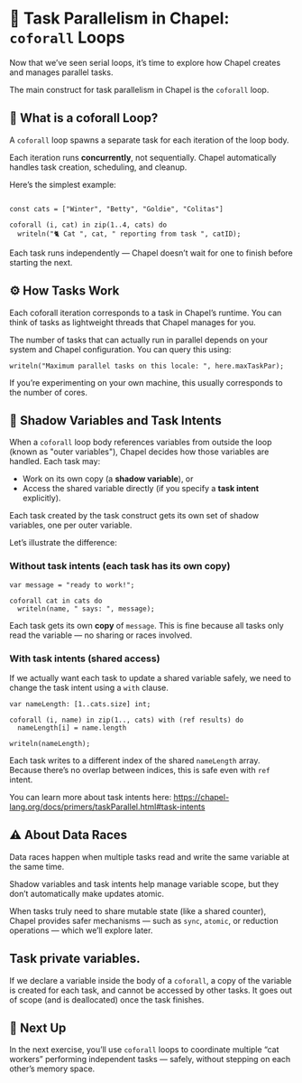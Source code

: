 # 🧵 Task Parallelism in Chapel: `coforall` Loops

Now that we’ve seen serial loops, it’s time to explore how Chapel creates and manages parallel tasks.

The main construct for task parallelism in Chapel is the `coforall` loop.

## 🚀 What is a coforall Loop?

A `coforall` loop spawns a separate task for each iteration of the loop body.

Each iteration runs **concurrently**, not sequentially.
Chapel automatically handles task creation, scheduling, and cleanup.

Here’s the simplest example:

```chpl

const cats = ["Winter", "Betty", "Goldie", "Colitas"]

coforall (i, cat) in zip(1..4, cats) do
  writeln("🐈 Cat ", cat, " reporting from task ", catID);
```

Each task runs independently — Chapel doesn’t wait for one to finish before starting the next.


## ⚙️ How Tasks Work

Each coforall iteration corresponds to a task in Chapel’s runtime.
You can think of tasks as lightweight threads that Chapel manages for you.

The number of tasks that can actually run in parallel depends on your system and Chapel configuration.
You can query this using:

```chpl
writeln("Maximum parallel tasks on this locale: ", here.maxTaskPar);
```

If you’re experimenting on your own machine, this usually corresponds to the number of cores.


## 🧠 Shadow Variables and Task Intents

When a `coforall` loop body references variables from outside the loop (known as "outer variables"), Chapel decides how those variables are handled.
Each task may:

* Work on its own copy (a **shadow variable**), or
* Access the shared variable directly (if you specify a **task intent** explicitly).

Each task created by the task construct gets its own set of shadow variables, one per outer variable.

Let’s illustrate the difference:

### Without task intents (each task has its own copy)

```chpl
var message = "ready to work!";

coforall cat in cats do
  writeln(name, " says: ", message);
```

Each task gets its own **copy** of `message`.
This is fine because all tasks only read the variable — no sharing or races involved.

### With task intents (shared access)

If we actually want each task to update a shared variable safely, we need to change the task intent using a `with` clause.

```chpl
var nameLength: [1..cats.size] int;

coforall (i, name) in zip(1.., cats) with (ref results) do
  nameLength[i] = name.length

writeln(nameLength);
```

Each task writes to a different index of the shared `nameLength` array.
Because there’s no overlap between indices, this is safe even with `ref` intent.

You can learn more about task intents here: https://chapel-lang.org/docs/primers/taskParallel.html#task-intents

## ⚠️ About Data Races

Data races happen when multiple tasks read and write the same variable at the same time.

Shadow variables and task intents help manage variable scope, but they don’t automatically make updates atomic.

When tasks truly need to share mutable state (like a shared counter), Chapel provides safer mechanisms — such as `sync`, `atomic`, or reduction operations — which we’ll explore later.

## Task private variables.

If we declare a variable inside the body of a `coforall`, a copy of the variable is created for each task, and cannot be accessed by other tasks.
It goes out of scope (and is deallocated) once the task finishes.

## 🧩 Next Up

In the next exercise, you’ll use `coforall` loops to coordinate multiple “cat workers” performing independent tasks — safely, without stepping on each other’s memory space.